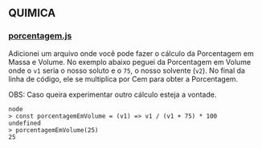 ## QUIMICA

### [porcentagem.js](https://github.com/gkal19/estudos-do-colegio/blob/master/src/quimica/porcentagem.js)

Adicionei um arquivo onde você pode fazer o cálculo da Porcentagem em Massa e Volume.
No exemplo abaixo peguei da Porcentagem em Volume onde o `v1` seria o nosso soluto e o `75`, o nosso solvente (`v2`). No final da linha de código, ele se multiplica por Cem para obter a Porcentagem.

OBS: Caso queira experimentar outro cálculo esteja a vontade.

```node
node
> const porcentagemEmVolume = (v1) => v1 / (v1 + 75) * 100
undefined
> porcentagemEmVolume(25)
25
```
